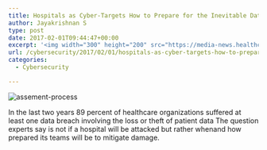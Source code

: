```yaml
---
title: Hospitals as Cyber-Targets How to Prepare for the Inevitable Data Breach
author: Jayakrishnan S
type: post
date: 2017-02-01T09:44:47+00:00
excerpt: '<img width="300" height="200" src="https://media-news.healthcareguys.com/wp-content/uploads/2017/02/Hospitals__1485942289-300x200.jpg" class="attachment-medium size-medium wp-post-image" alt="" style="display: block; margin-bottom: 5px; clear:both;max-width: 100%;" srcset="https://media-news.healthcareguys.com/wp-content/uploads/2017/02/Hospitals__1485942289-300x200.jpg 300w, https://media-news.healthcareguys.com/wp-content/uploads/2017/02/Hospitals__1485942289-100x67.jpg 100w, https://media-news.healthcareguys.com/wp-content/uploads/2017/02/Hospitals__1485942289.jpg 1024w" sizes="(max-width: 300px) 100vw, 300px" />In the last two years 89 percent of healthcare organizations suffered at least one data breach involving the loss or theft of patient data The question experts say is not if a hospital will be attacked but rather whenand how prepared its teams will be to mitigate damage '
url: /cybersecurity/2017/02/01/hospitals-as-cyber-targets-how-to-prepare-for-the-inevitable-data-breach/
categories:
  - Cybersecurity

---
```

 ![assement-process](/blog/Hospitals__1485942289-300x200.jpg#center) 

 In the last two years 89 percent of healthcare organizations suffered at least one data breach involving the loss or theft of patient data The question experts say is not if a hospital will be attacked but rather whenand how prepared its teams will be to mitigate damage.
